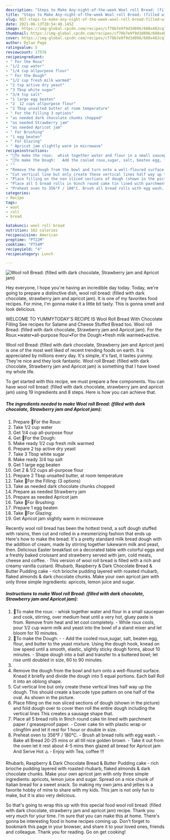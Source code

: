 ```yaml
---
description: "Steps to Make Any-night-of-the-week Wool roll Bread: (filled with dark chocolate, Strawberry jam and Apricot jam)"
title: "Steps to Make Any-night-of-the-week Wool roll Bread: (filled with dark chocolate, Strawberry jam and Apricot jam)"
slug: 957-steps-to-make-any-night-of-the-week-wool-roll-bread-filled-with-dark-chocolate-strawberry-jam-and-apricot-jam
date: 2021-06-13T20:54:48.145Z
image: https://img-global.cpcdn.com/recipes/cf78b7e9f9d3d096/680x482cq70/wool-roll-bread-filled-with-dark-chocolate-strawberry-jam-and-apricot-jam-recipe-main-photo.jpg
thumbnail: https://img-global.cpcdn.com/recipes/cf78b7e9f9d3d096/680x482cq70/wool-roll-bread-filled-with-dark-chocolate-strawberry-jam-and-apricot-jam-recipe-main-photo.jpg
cover: https://img-global.cpcdn.com/recipes/cf78b7e9f9d3d096/680x482cq70/wool-roll-bread-filled-with-dark-chocolate-strawberry-jam-and-apricot-jam-recipe-main-photo.jpg
author: Dylan Page
ratingvalue: 5
reviewcount: 17576
recipeingredient:
- " For the Roux"
- "1/2 cup water"
- "1/4 cup allpurpose flour"
- " For the Dough"
- "1/2 cup fresh milk warmed"
- "2 tsp active dry yeast"
- "3 Tbsp white sugar"
- "3/4 tsp salt"
- "1 large egg beaten"
- "2  12 cups allpurpose flour"
- "2 Tbsp unsalted butter at room temperature"
- " For the Filling 3 options"
- "as needed dark chocolate chunks chopped"
- "as needed Strawberry jam"
- "as needed Apricot jam"
- " For Brushing"
- "1 egg beaten"
- " For Glazing"
- " Apricot jam slightly warm in microwave"
recipeinstructions:
- "🌻To make the roux:  whisk together water and flour in a small saucepan and cook, stirring, over medium heat until a very hot, gluey paste is from. Remove from heat and let cool completely. While roux cools, pour 1/2 cup warm milk and yeast into the bowl of a stand mixer and let bloom for 10 minutes."
- "🌻To make the Dough:   Add the cooled roux,sugar, salt, beaten egg, flour, and butter to the yeast mixture. Using the dough hook, knead on low speed until a smooth, elastic, slightly sticky dough forms, about 10 minutes.  Shape dough into a ball and transfer to a buttered bowl; let rise until doubled in size, 60 to 90 minutes."
- ""
- "Remove the dough from the bowl and turn onto a well-floured surface. Knead it briefly and divide the dough into 5 equal portions. Each ball Roll it into an oblong shape."
- "Cut vertical line but only create these vertical lines half way up the dough. This should create a barcode type pattern on one half of the oval. As shown in the picture."
- "Place filling on the non sliced sections of dough (shown in the picture) and fold dough over to cover then roll the entire dough including the vertical lines This creates a sausage shape that."
- "Place all 5 bread rolls in 9inch round cake tin lined with parchment paper / greaseproof paper.  Cover cake tin with plastic wrap or clingfilm and let it rest for 1 hour or double in size."
- "Preheat oven to 356°F / 180°C. Brush all bread rolls with egg wash.  Bake all Bread 20-25 mins or all till nice golden brown.  Take it out from the oven let it rest about 4-5 mins then glazed all bread for Apricot jam And Serve Hot ♨️ Enjoy with Tea, coffee !!!"
categories:
- Recipe
tags:
- wool
- roll
- bread

katakunci: wool roll bread 
nutrition: 162 calories
recipecuisine: American
preptime: "PT22M"
cooktime: "PT54M"
recipeyield: "4"
recipecategory: Lunch

---
```



![Wool roll Bread: (filled with dark chocolate, Strawberry jam and Apricot jam)](https://img-global.cpcdn.com/recipes/cf78b7e9f9d3d096/680x482cq70/wool-roll-bread-filled-with-dark-chocolate-strawberry-jam-and-apricot-jam-recipe-main-photo.jpg)

Hey everyone, I hope you're having an incredible day today. Today, we're going to prepare a distinctive dish, wool roll bread: (filled with dark chocolate, strawberry jam and apricot jam). It is one of my favorites food recipes. For mine, I'm gonna make it a little bit tasty. This is gonna smell and look delicious.

WELCOME TO YUMMYTODAY&#39;S RECIPE IS Wool Roll Bread With Chocolate Filling See recipes for Salame and Cheese Stuffed Bread too. Wool roll Bread: (filled with dark chocolate, Strawberry jam and Apricot jam). For the Roux:•water•all-purpose flour•For the Dough:•fresh milk warmed•active.

Wool roll Bread: (filled with dark chocolate, Strawberry jam and Apricot jam) is one of the most well liked of recent trending foods on earth. It is appreciated by millions every day. It's simple, it's fast, it tastes yummy. They're nice and they look fantastic. Wool roll Bread: (filled with dark chocolate, Strawberry jam and Apricot jam) is something that I have loved my whole life.


To get started with this recipe, we must prepare a few components. You can have wool roll bread: (filled with dark chocolate, strawberry jam and apricot jam) using 19 ingredients and 8 steps. Here is how you can achieve that.

<!--inarticleads1-->

##### The ingredients needed to make Wool roll Bread: (filled with dark chocolate, Strawberry jam and Apricot jam):

1. Prepare  🌻For the Roux:
1. Take 1/2 cup water
1. Get 1/4 cup all-purpose flour
1. Get  🌻For the Dough:
1. Make ready 1/2 cup fresh milk warmed
1. Prepare 2 tsp active dry yeast
1. Take 3 Tbsp white sugar
1. Make ready 3/4 tsp salt
1. Get 1 large egg beaten
1. Get 2 &amp; 1/2 cups all-purpose flour
1. Prepare 2 Tbsp unsalted butter, at room temperature
1. Take  🌻For the Filling: (3 options)
1. Take as needed dark chocolate chunks chopped
1. Prepare as needed Strawberry jam
1. Prepare as needed Apricot jam
1. Take  🌻For Brushing:
1. Prepare 1 egg beaten
1. Take  🌻For Glazing:
1. Get  Apricot jam slightly warm in microwave


Recently wool roll bread has been the hottest trend, a soft dough stuffed with raisins, then cut and rolled in a mesmerizing fashion that ends up Here&#39;s how to make the bread: It&#39;s a pretty standard milk bread dough with the addition of cream, made by stirring together lukewarm milk and yeast, then. Delicious Easter breakfast on a decorated table with colorful eggs and a freshly baked croissant and strawberry served with jam, cold meats, cheese and coffee. · This version of wool roll bread is filled with a rich and creamy vanilla custard. Rhubarb, Raspberry &amp; Dark Chocolate Bread &amp; Butter Pudding cake - rich brioche pudding layered with roasted rhubarb, flaked almonds &amp; dark chocolate chunks. Make your own apricot jam with only three simple ingredients: apricots, lemon juice and sugar. 

<!--inarticleads2-->

##### Instructions to make Wool roll Bread: (filled with dark chocolate, Strawberry jam and Apricot jam):

1. 🌻To make the roux:  - whisk together water and flour in a small saucepan and cook, stirring, over medium heat until a very hot, gluey paste is from. Remove from heat and let cool completely. - While roux cools, pour 1/2 cup warm milk and yeast into the bowl of a stand mixer and let bloom for 10 minutes.
1. 🌻To make the Dough:  -  - Add the cooled roux,sugar, salt, beaten egg, flour, and butter to the yeast mixture. Using the dough hook, knead on low speed until a smooth, elastic, slightly sticky dough forms, about 10 minutes. -  Shape dough into a ball and transfer to a buttered bowl; let rise until doubled in size, 60 to 90 minutes.
1. 
1. Remove the dough from the bowl and turn onto a well-floured surface. Knead it briefly and divide the dough into 5 equal portions. Each ball Roll it into an oblong shape.
1. Cut vertical line but only create these vertical lines half way up the dough. This should create a barcode type pattern on one half of the oval. As shown in the picture.
1. Place filling on the non sliced sections of dough (shown in the picture) and fold dough over to cover then roll the entire dough including the vertical lines This creates a sausage shape that.
1. Place all 5 bread rolls in 9inch round cake tin lined with parchment paper / greaseproof paper.  - Cover cake tin with plastic wrap or clingfilm and let it rest for 1 hour or double in size.
1. Preheat oven to 356°F / 180°C. - Brush all bread rolls with egg wash.  - Bake all Bread 20-25 mins or all till nice golden brown.  - Take it out from the oven let it rest about 4-5 mins then glazed all bread for Apricot jam And Serve Hot ♨️ - Enjoy with Tea, coffee !!!


Rhubarb, Raspberry &amp; Dark Chocolate Bread &amp; Butter Pudding cake - rich brioche pudding layered with roasted rhubarb, flaked almonds &amp; dark chocolate chunks. Make your own apricot jam with only three simple ingredients: apricots, lemon juice and sugar. Spread on a nice chunk of Italian bread for a sweet snack. So making my own jams and jellies is a favorite hobby of mine to share with my kids. This jam is not only fun to make, but it is also very delicious. 

So that's going to wrap this up with this special food wool roll bread: (filled with dark chocolate, strawberry jam and apricot jam) recipe. Thank you very much for your time. I'm sure that you can make this at home. There's gonna be interesting food in home recipes coming up. Don't forget to bookmark this page in your browser, and share it to your loved ones, friends and colleague. Thank you for reading. Go on get cooking!
